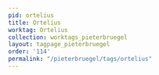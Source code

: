 ```yaml
---
pid: ortelius
title: Ortelius
worktag: Ortelius
collection: worktags_pieterbruegel
layout: tagpage_pieterbruegel
order: '114'
permalink: "/pieterbruegel/tags/ortelius"
---
```

